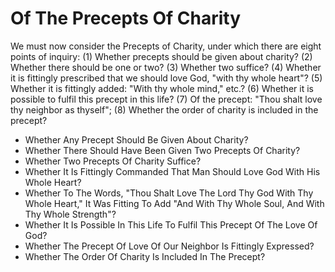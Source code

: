 # Of The Precepts Of Charity

We must now consider the Precepts of Charity, under which there are eight points of inquiry:
(1) Whether precepts should be given about charity?
(2) Whether there should be one or two?
(3) Whether two suffice?
(4) Whether it is fittingly prescribed that we should love God, "with thy whole heart"?
(5) Whether it is fittingly added: "With thy whole mind," etc.?
(6) Whether it is possible to fulfil this precept in this life?
(7) Of the precept: "Thou shalt love thy neighbor as thyself";
(8) Whether the order of charity is included in the precept?

* Whether Any Precept Should Be Given About Charity?
* Whether There Should Have Been Given Two Precepts Of Charity?
* Whether Two Precepts Of Charity Suffice?
* Whether It Is Fittingly Commanded That Man Should Love God With His Whole Heart?
* Whether To The Words, "Thou Shalt Love The Lord Thy God With Thy Whole Heart," It Was Fitting To Add "And With Thy Whole Soul, And With Thy Whole Strength"?
* Whether It Is Possible In This Life To Fulfil This Precept Of The Love Of God?
* Whether The Precept Of Love Of Our Neighbor Is Fittingly Expressed?
* Whether The Order Of Charity Is Included In The Precept?